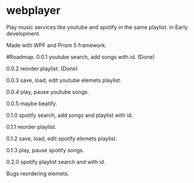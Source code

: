 # webplayer
Play music services like youtube and spotify in the same playlist. in Early development.

Made with WPF and Prism 5 framework.


#Roadmap.
0.0.1 youtube search, add songs with id. (Done)

0.0.2 reorder playlist. (Done)

0.0.3 save, load, edit youtube elemets playlist. 

0.0.4 play, pause youtube songs. 

0.0.5 maybe beatify.

0.1.0 spotify search, add songs and playlist with id.

0.1.1 reorder playlist.

0.1.2 save, load, edit spotify elemets playlist.

0.1.3 play, pause spotify songs.

0.2.0 spotify playlist search and with id.

Bugs
reordering elemets.